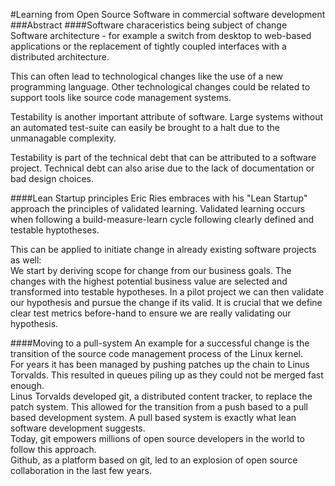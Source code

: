 #Learning from Open Source Software in commercial software development
###Abstract
####Software characeristics being subject of change
Software architecture - for example a switch from desktop to web-based applications or the replacement of tightly coupled interfaces with a distributed architecture.

This can often lead to technological changes like the use of a new programming language. Other technological changes could be related to support tools like source code management systems.

Testability is another important attribute of software. Large systems without an automated test-suite can 
easily be brought to a halt due to the unmanagable complexity.

Testability is part of the technical debt that can be attributed to a software project. Technical debt can also arise due to the lack of documentation or bad design choices.

####Lean Startup principles
Eric Ries embraces with his "Lean Startup" approach the principles of validated learning. Validated learning occurs when following a build-measure-learn cycle following clearly defined and testable hyptotheses.

This can be applied to initiate change in already existing software projects as well:  
We start by deriving scope for change from our business goals. The changes with the highest potential business value are selected and transformed into testable hypotheses.
In a pilot project we can then validate our hypothesis and pursue the change if its valid.
It is crucial that we define clear test metrics before-hand to ensure we are really validating our hypothesis.

####Moving to a pull-system
An example for a successful change is the transition of the source code management process of the Linux kernel.  
For years it has been managed by pushing patches up the chain to Linus Torvalds. This resulted in queues piling up as they could not be merged fast enough.  
Linus Torvalds developed git, a distributed content tracker, to replace the patch system.
This allowed for the transition from a push based to a pull based development system. A pull based system is exactly what lean software development suggests.  
Today, git empowers millions of open source developers in the world to follow this approach.  
Github, as a platform based on git, led to an explosion of open source collaboration in the last few years.